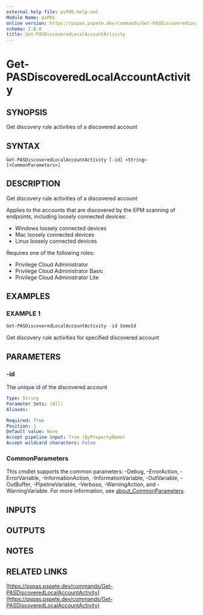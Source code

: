 ```yaml
---
external help file: psPAS-help.xml
Module Name: psPAS
online version: https://pspas.pspete.dev/commands/Get-PASDiscoveredLocalAccountActivity
schema: 2.0.0
title: Get-PASDiscoveredLocalAccountActivity
---
```


# Get-PASDiscoveredLocalAccountActivity

## SYNOPSIS
Get discovery rule activities of a discovered account

## SYNTAX

```
Get-PASDiscoveredLocalAccountActivity [-id] <String> [<CommonParameters>]
```

## DESCRIPTION
Get discovery rule activities of a discovered account

Applies to the accounts that are discovered by the EPM scanning of endpoints, including loosely connected devices:
- Windows loosely connected devices
- Mac loosely connected devices
- Linux loosely connected devices

Requires one of the following roles:
- Privilege Cloud Administrator
- Privilege Cloud Administrator Basic
- Privilege Cloud Administrator Lite

## EXAMPLES

### EXAMPLE 1
```powershell
Get-PASDiscoveredLocalAccountActivity -id SomeId
```

Get discovery rule activities for specified discovered account

## PARAMETERS

### -id
The unique id of the discovered account

```yaml
Type: String
Parameter Sets: (All)
Aliases:

Required: True
Position: 1
Default value: None
Accept pipeline input: True (ByPropertyName)
Accept wildcard characters: False
```

### CommonParameters
This cmdlet supports the common parameters: -Debug, -ErrorAction, -ErrorVariable, -InformationAction, -InformationVariable, -OutVariable, -OutBuffer, -PipelineVariable, -Verbose, -WarningAction, and -WarningVariable. For more information, see [about_CommonParameters](http://go.microsoft.com/fwlink/?LinkID=113216).

## INPUTS

## OUTPUTS

## NOTES

## RELATED LINKS

[https://pspas.pspete.dev/commands/Get-PASDiscoveredLocalAccountActivity](https://pspas.pspete.dev/commands/Get-PASDiscoveredLocalAccountActivity)

